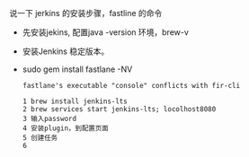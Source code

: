 说一下 jerkins 的安装步骤，fastline 的命令

- 先安装jekins, 配置java -version 环境，brew-v
- 安装Jenkins 稳定版本。

- sudo gem install fastlane -NV

  ```
  fastlane's executable "console" conflicts with fir-cli
  
  1 brew install jenkins-lts
  2 brew services start jenkins-lts; locolhost8080
  3 输入password
  4 安装plugin，到配置页面
  5 创建任务
  6 
  ```

  

